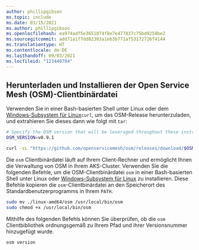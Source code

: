 ```yaml
---
author: phillipgibson
ms.topic: include
ms.date: 03/15/2021
ms.author: phillipgibson
ms.openlocfilehash: ea974adf5e3651074f8e7e477837c75bd9258be2
ms.sourcegitcommit: add71a1f7dd82303a1eb3b771af53172726f4144
ms.translationtype: HT
ms.contentlocale: de-DE
ms.lasthandoff: 09/03/2021
ms.locfileid: "123440704"
---
```

## <a name="download-and-install-the-open-service-mesh-osm-client-binary"></a>Herunterladen und Installieren der Open Service Mesh (OSM)-Clientbinärdatei

Verwenden Sie in einer Bash-basierten Shell unter Linux oder dem [Windows-Subsystem für Linux][install-wsl]`curl`, um das OSM-Release herunterzuladen, und extrahieren Sie dieses dann wie folgt mit `tar`:

```bash
# Specify the OSM version that will be leveraged throughout these instructions
OSM_VERSION=v0.9.1

curl -sL "https://github.com/openservicemesh/osm/releases/download/$OSM_VERSION/osm-$OSM_VERSION-linux-amd64.tar.gz" | tar -vxzf -
```

Die `osm` Clientbinärdatei läuft auf Ihrem Client-Rechner und ermöglicht Ihnen die Verwaltung von OSM in Ihrem AKS-Cluster. Verwenden Sie die folgenden Befehle, um die OSM-Clientbinärdatei `osm` in einer Bash-basierten Shell unter Linux oder [Windows-Subsystem für Linux][install-wsl] zu installieren. Diese Befehle kopieren die `osm`-Clientbinärdatei an den Speicherort des Standardbenutzerprogramms in Ihrem `PATH`.

```bash
sudo mv ./linux-amd64/osm /usr/local/bin/osm
sudo chmod +x /usr/local/bin/osm
```

Mithilfe des folgenden Befehls können Sie überprüfen, ob die `osm` Clientbibliothek ordnungsgemäß zu Ihrem Pfad und ihrer Versionsnummer hinzugefügt wurde.

```
osm version
```

<!-- LINKS - external -->

[install-wsl]: /windows/wsl/install-win10
